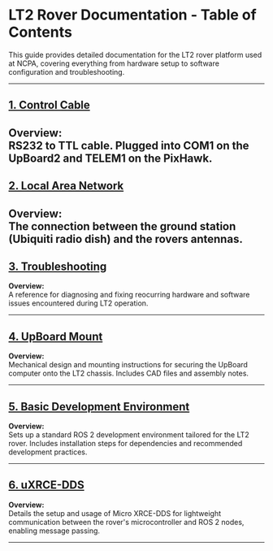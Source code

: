 # LT2 Rover Documentation - Table of Contents

This guide provides detailed documentation for the LT2 rover platform used at NCPA, covering everything from hardware setup to software configuration and troubleshooting.

---

## [1. Control Cable](https://github.com/casenblurg/NCPA_Rovers_ROS2/blob/main/LT2/Control_Cable/The%20Control%20Cable.md)
**Overview:**  
RS232 to TTL cable. Plugged into COM1 on the UpBoard2 and TELEM1 on the PixHawk.
---

## [2. Local Area Network](https://github.com/casenblurg/NCPA_Rovers_ROS2/blob/main/LT2/LocalAreaNetwork/setup.md)
**Overview:**  
The connection between the ground station (Ubiquiti radio dish) and the rovers antennas.
---

## [3. Troubleshooting](https://github.com/casenblurg/NCPA_Rovers_ROS2/blob/main/LT2/Troubleshooting/README.md)
**Overview:**  
A reference for diagnosing and fixing reocurring hardware and software issues encountered during LT2 operation. 

---

## [4. UpBoard Mount](https://github.com/casenblurg/NCPA_Rovers_ROS2/tree/main/LT2/UpBoardMount)
**Overview:**  
Mechanical design and mounting instructions for securing the UpBoard computer onto the LT2 chassis. Includes CAD files and assembly notes.

---

## [5. Basic Development Environment](https://github.com/casenblurg/NCPA_Rovers_ROS2/blob/main/LT2/Basic%20Development%20Environment.md)
**Overview:**  
Sets up a standard ROS 2 development environment tailored for the LT2 rover. Includes installation steps for dependencies and recommended development practices.

---

## [6. uXRCE-DDS](https://github.com/casenblurg/NCPA_Rovers_ROS2/blob/main/LT2/uXRCE-DDS.md)
**Overview:**  
Details the setup and usage of Micro XRCE-DDS for lightweight communication between the rover's microcontroller and ROS 2 nodes, enabling message passing.

---

